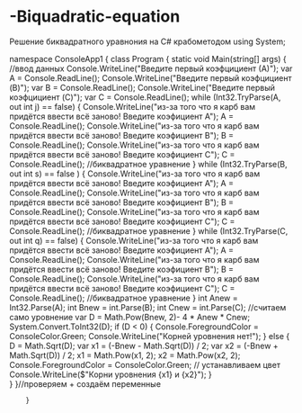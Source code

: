 # -Biquadratic-equation
Решение биквадратного уравнония на C# крабометодом
using System;

namespace ConsoleApp1
{
    class Program
    {
        static void Main(string[] args)
        {
            //ввод данных
            Console.WriteLine("Введите первый коэфцициент (А)");
            var A = Console.ReadLine();
            Console.WriteLine("Введите первый коэфцициент (B)");
            var B = Console.ReadLine();
            Console.WriteLine("Введите первый коэфцициент (C)");
            var C = Console.ReadLine();
            while (Int32.TryParse(A, out int j) == false)
            {
                Console.WriteLine("из-за того что я карб вам придётся ввести всё заново! Введите коэфициент А");
                A = Console.ReadLine();
                Console.WriteLine("из-за того что я карб вам придётся ввести всё заново! Введите коэфициент B");
                B = Console.ReadLine();
                Console.WriteLine("из-за того что я карб вам придётся ввести всё заново! Введите коэфициент C");
                C = Console.ReadLine();
                //биквадратное уравнение 
            }
            while (Int32.TryParse(B, out int s) == false )
            {
                Console.WriteLine("из-за того что я карб вам придётся ввести всё заново! Введите коэфициент А");
                A = Console.ReadLine();
                Console.WriteLine("из-за того что я карб вам придётся ввести всё заново! Введите коэфициент B");
                B = Console.ReadLine();
                Console.WriteLine("из-за того что я карб вам придётся ввести всё заново! Введите коэфициент C");
                C = Console.ReadLine();
                //биквадратное уравнение 
            }
            while (Int32.TryParse(C, out int q) == false)
            {
                Console.WriteLine("из-за того что я карб вам придётся ввести всё заново! Введите коэфициент А");
                A = Console.ReadLine();
                Console.WriteLine("из-за того что я карб вам придётся ввести всё заново! Введите коэфициент B");
                B = Console.ReadLine();
                Console.WriteLine("из-за того что я карб вам придётся ввести всё заново! Введите коэфициент C");
                C = Console.ReadLine();
                //биквадратное уравнение 
            }
            int Anew = Int32.Parse(A);
            int Bnew = int.Parse(B);
            int Cnew = int.Parse(C);
            //считаем само уровнение
            var D = Math.Pow(Bnew, 2)- 4 * Anew * Cnew;
            System.Convert.ToInt32(D);
            if (D < 0)
            {
                Console.ForegroundColor = ConsoleColor.Green;
                Console.WriteLine("Корней уровнения нет!");
            }
            else
            {
                D = Math.Sqrt(D);
                var x1 = (-Bnew - Math.Sqrt(D)) / 2;
                var x2 = (-Bnew + Math.Sqrt(D)) / 2;
                x1 = Math.Pow(x1, 2);
                x2 = Math.Pow(x2, 2);
                Console.ForegroundColor = ConsoleColor.Green; // устанавливаем цвет
                Console.WriteLine($"Корни уровнения {x1} и {x2}");
            }   
        }
        }//проверяем + создаём переменные

        }
